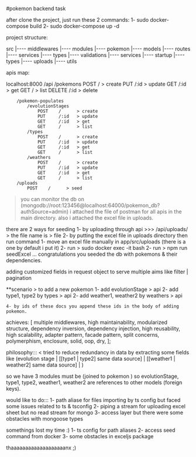 #pokemon backend task


after clone the project, just run these 2 commands:
    1- sudo docker-compose build
    2- sudo docker-compose up -d


project structure:

src
|---- middlewares
|---- modules
      |---- pokemon
            |---- models
            |---- routes
            |---- services
            |---- types
            |---- validations
|---- services
|---- startup
|---- types
|---- uploads
|---- utils


apis map:

localhost:8000
    /api
        /pokemons
            POST    /      > create
            PUT     /:id   > update
            GET     /:id   > get
            GET     /      > list
            DELETE  /:id   > delete

        /pokemon-populates
            /evolutionStages
                POST    /      > create
                PUT     /:id   > update
                GET     /:id   > get
                GET     /      > list
            /types
                POST    /      > create
                PUT     /:id   > update
                GET     /:id   > get
                GET     /      > list
            /weathers
                POST    /      > create
                PUT     /:id   > update
                GET     /:id   > get
                GET     /      > list
        /uploads
            POST    /      > seed



> you can monitor the db on (mongodb://root:123456@localhost:64000/pokemon_db?authSource=admin)
> i attached the file of postman for all apis in the main directory.
> also i attached the excel file in uploads.

there are 2 ways for seeding
    1- by uploading through api >>> /api/uploads/ > the file name is > file
    2- by putting the excel file in uploads directory then run command
        1- move an excel file manually in app/src/uploads (there is a one by default i put it)
        2- run > sudo docker exec -it <container id> bash
        2- run > npm run seedExcel <excel file name>
        ... congratulations you seeded the db with pokemons & their dependencies.

adding customized fields in request object to serve multiple aims like filter | pagination

**scenario > to add a new pokemon
    1- add evolutionStage > api
    2- add type1, type2 by types > api
    2- add weather1, weather2 by weathers > api

    4- by ids of these docs you append these ids in the body of adding pokemon.



achieves: [
multiple middlewares,
high maintainability,
modularized structure,
dependency inversion,
dependency injection,
high reusability,
high scalability,
adapter pattern,
facade pattern,
split concerns,
polymerphism,
enclosure,
solid,
oop,
dry,
];


philosophy::: <
tried to reduce redundancy in data by extracting some fields like
(evolution stage |
[[type1 | type2] same data source] |
[[weather1 | weather2] same data source] |
)

so we have 3 modules must be (joined to pokemon )
so evolutionStage, type1, type2, weather1, weather2
are references to other models (foreign keys).
>


would like to do:::
1- path aliase for files importing by ts config but faced some issues related to ts & tsconfig
2- piping a stream for uploading excel sheet but no read stream for mongo
3- access layer but there were some obstacles with mongoose types

somethings lost my time :)
    1- ts config for path aliases
    2- access seed command from docker
    3- some obstacles in exceljs package


thaaaaaaaaaaaaaaaaaaanx ;)
